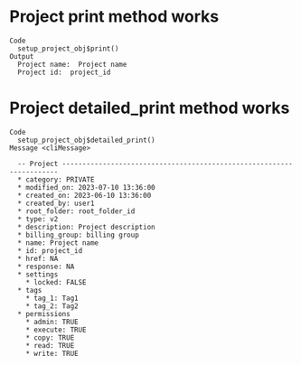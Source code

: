 # Project print method works

    Code
      setup_project_obj$print()
    Output
      Project name:  Project name 
      Project id:  project_id 

# Project detailed_print method works

    Code
      setup_project_obj$detailed_print()
    Message <cliMessage>
      
      -- Project ---------------------------------------------------------------------
      * category: PRIVATE
      * modified_on: 2023-07-10 13:36:00
      * created_on: 2023-06-10 13:36:00
      * created_by: user1
      * root_folder: root_folder_id
      * type: v2
      * description: Project description
      * billing_group: billing group
      * name: Project name
      * id: project_id
      * href: NA
      * response: NA
      * settings
        * locked: FALSE
      * tags
        * tag_1: Tag1
        * tag_2: Tag2
      * permissions
        * admin: TRUE
        * execute: TRUE
        * copy: TRUE
        * read: TRUE
        * write: TRUE


